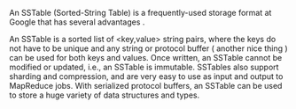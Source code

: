 An SSTable (Sorted-String Table) is a frequently-used storage format at Google that has several advantages .

An SSTable is a sorted list of <key,value> string pairs, where the keys do not have to be unique and any string or protocol buffer ( another nice thing ) can be used for both keys and values. Once written, an SSTable cannot be modified or updated, i.e., an SSTable is immutable. SSTables also support sharding and compression, and are very easy to use as input and output to MapReduce jobs. With serialized protocol buffers, an SSTable can be used to store a huge variety of data structures and types.

